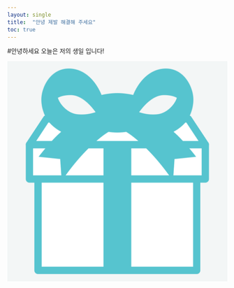 ```yaml
---
layout: single
title:  "안녕 제발 해결해 주세요"
toc: true
---
```


#안녕하세요 오늘은 저의 생일 입니다!

![mint5](../images/2024-03-18-first/mint5.png)
